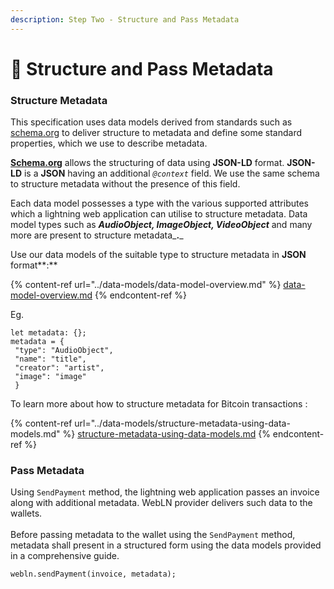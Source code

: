 ```yaml
---
description: Step Two - Structure and Pass Metadata
---
```


# 🧱 󠁻󠁻Structure and Pass Metadata

### Structure Metadata

This specification uses data models derived from standards such as [schema.org](https://schema.org) to deliver structure to metadata and define some standard properties, which we use to describe metadata.

[**Schema.org**](http://schema.org) allows the structuring of data using **JSON-LD** format. **JSON-LD** is a **JSON** having an additional _`@context`_ field. We use the same schema to structure metadata without the presence of this field.

Each data model possesses a type with the various supported attributes which a lightning web application can utilise to structure metadata. Data model types such as _**AudioObject, ImageObject, VideoObject**_ and many more are present to structure metadata_**.**_

Use our data models of the suitable type to structure metadata in **JSON** format**:**

{% content-ref url="../data-models/data-model-overview.md" %}
[data-model-overview.md](../data-models/data-model-overview.md)
{% endcontent-ref %}

Eg.

```
let metadata: {};
metadata = {
 "type": "AudioObject",
 "name": "title",
 "creator": "artist",
 "image": "image" 
 }
```

To learn more about how to structure metadata for Bitcoin transactions :

{% content-ref url="../data-models/structure-metadata-using-data-models.md" %}
[structure-metadata-using-data-models.md](../data-models/structure-metadata-using-data-models.md)
{% endcontent-ref %}

### Pass Metadata

Using `SendPayment` method, the lightning web application passes an invoice along with additional metadata. WebLN provider delivers such data to the wallets.\
\
Before passing metadata to the wallet using the `SendPayment` method, metadata shall present in a structured form using the data models provided in a comprehensive guide.

```
webln.sendPayment(invoice, metadata);
```

